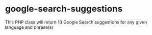 # google-search-suggestions
This PHP class will return 10 Google Search suggestions for any given language and phrase(s)
